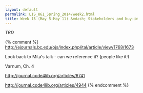 ```yaml
---
layout: default
permalink: LIS_861_Spring_2014/week2.html
title: Week 15 (May 5-May 11) &mdash; Stakeholders and buy-in
---
```

<em>TBD</em>
<!--
#####Key questions
#####To read/watch
######Required
######Optional
#####Assignment
-->

{% comment %}
http://ejournals.bc.edu/ojs/index.php/ital/article/view/1768/1673

Look back to Mita's talk - can we reference it? (people like it!)

Varnum, Ch. 4

http://journal.code4lib.org/articles/8741

http://journal.code4lib.org/articles/4944
{% endcomment %}